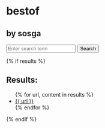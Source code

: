 <!doctype html>
<html lang="fr">
  <html lang="en">
<head>
    <meta charset="UTF-8">
    <meta name="viewport" content="width=device-width, initial-scale=1.0">
    <link rel="stylesheet" href="/static/style.css">
    <title>bestof</title>
</head>
<body>
    <h1>bestof</h1>
  <h2>by sosga</h2>
    <form action="/" method="get">
        <input type="text" name="query" placeholder="Enter search term">
        <input type="submit" value="Search">
    </form>
    {% if results %}
        <h2>Results:</h2>
        <ul>
        {% for url, content in results %}
            <li><a href="{{ url }}">{{ url }}</a></li>
        {% endfor %}
        </ul>
    {% endif %}
</body>
</html>
